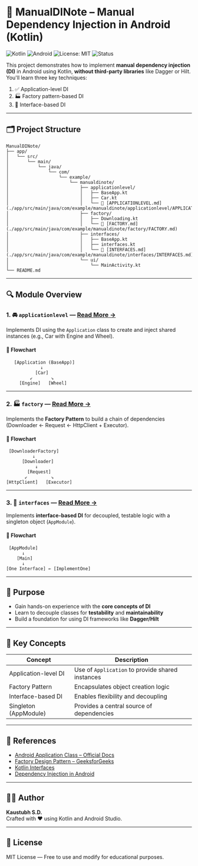 # 🔧 ManualDINote – Manual Dependency Injection in Android (Kotlin)

![Kotlin](https://img.shields.io/badge/Kotlin-1.9-blueviolet?logo=kotlin)
![Android](https://img.shields.io/badge/Platform-Android-green?logo=android)
![License: MIT](https://img.shields.io/badge/License-MIT-yellow.svg)
![Status](https://img.shields.io/badge/Project-Learning-informational)

This project demonstrates how to implement **manual dependency injection (DI)** in Android using Kotlin, **without third-party libraries** like Dagger or Hilt. You'll learn three key techniques:

1. ✅ Application-level DI
2. 🏭 Factory pattern-based DI
3. 🧩 Interface-based DI

---

## 🗂️ Project Structure

```
ManualDINote/
├── app/
│   └── src/
│       └── main/
│           └── java/
│               └── com/
│                   └── example/
│                       └── manualdinote/
│                           ├── applicationlevel/
│                           │   ├── BaseApp.kt
│                           │   ├── Car.kt
│                           │   └── 📘 [APPLICATIONLEVEL.md](./app/src/main/java/com/example/manualdinote/applicationlevel/APPLICATIONLEVEL.md)
│                           ├── factory/
│                           │   ├── Downloading.kt
│                           │   └── 📘 [FACTORY.md](./app/src/main/java/com/example/manualdinote/factory/FACTORY.md)
│                           ├── interfaces/
│                           │   ├── BaseApp.kt
│                           │   ├── interfaces.kt
│                           │   └── 📘 [INTERFACES.md](./app/src/main/java/com/example/manualdinote/interfaces/INTERFACES.md)
│                           └── ui/
│                               └── MainActivity.kt
└── README.md
```

---

## 🔍 Module Overview

### 1. 🚘 `applicationlevel` — [Read More →](./app/src/main/java/com/example/manualdinote/applicationlevel/APPLICATIONLEVEL.md)

Implements DI using the `Application` class to create and inject shared instances (e.g., Car with Engine and Wheel).

#### 🔄 Flowchart

```plaintext
   [Application (BaseApp)]
             ↓
           [Car]
         ↙       ↘
     [Engine]   [Wheel]
```

---

### 2. 🏭 `factory` — [Read More →](./app/src/main/java/com/example/manualdinote/factory/FACTORY.md)

Implements the **Factory Pattern** to build a chain of dependencies (Downloader ← Request ← HttpClient + Executor).

#### 🔄 Flowchart

```plaintext
 [DownloaderFactory]
          ↓
      [Downloader]
           ↓
        [Request]
       ↙         ↘
[HttpClient]   [Executor]
```

---

### 3. 🧩 `interfaces` — [Read More →](./app/src/main/java/com/example/manualdinote/interfaces/INTERFACES.md)

Implements **interface-based DI** for decoupled, testable logic with a singleton object (`AppModule`).

#### 🔄 Flowchart

```plaintext
 [AppModule]
      ↓
    [Main]
      ↓
[One Interface] ← [ImplementOne]
```

---

## 🎯 Purpose

- Gain hands-on experience with the **core concepts of DI**
- Learn to decouple classes for **testability** and **maintainability**
- Build a foundation for using DI frameworks like **Dagger/Hilt**

---

## 🧠 Key Concepts

| Concept                | Description |
|------------------------|-------------|
| Application-level DI   | Use of `Application` to provide shared instances |
| Factory Pattern        | Encapsulates object creation logic |
| Interface-based DI     | Enables flexibility and decoupling |
| Singleton (AppModule)  | Provides a central source of dependencies |

---

## 🔗 References

- [Android Application Class – Official Docs](https://developer.android.com/reference/android/app/Application)
- [Factory Design Pattern – GeeksforGeeks](https://www.geeksforgeeks.org/design-patterns-set-2-factory-method/)
- [Kotlin Interfaces](https://kotlinlang.org/docs/interfaces.html)
- [Dependency Injection in Android](https://developer.android.com/training/dependency-injection)

---

## 👨‍💻 Author

**Kaustubh S.D.**  
Crafted with ❤️ using Kotlin and Android Studio.

---

## 📄 License

MIT License — Free to use and modify for educational purposes.
